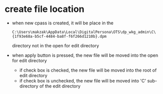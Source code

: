 # create file location

* when new cpass is created, it will be place in the 
    ```
    C:\Users\makzak\AppData\Local\DigitalPersona\OTS\dp_wkg_admin\C\{1f93e68a-b5cf-4484-ba8f-f6f266d1210b}.dpm
    ```
    directory not in the open for edit directory

* when apply button is pressed, the new file will be moved into the open for edit directory
  * if check box is checked, the new file will be moved into the root of edit directory
  * if check box is unchecked, the new file will be moved into 'C' sub-directory of the edit directory
